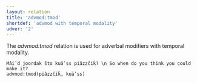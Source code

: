 ```yaml
---
layout: relation
title: 'advmod:tmod'
shortdef: 'advmod with temporal modality'
udver: '2'
---
```


The _advmod:tmod_ relation is used for adverbal modifiers with temporal modality.

~~~ sdparse
Mâiʹd joordak što kuäʹss piâzzčiǩ? \n So when do you think you could make it?
advmod:tmod(piâzzčiǩ, kuäʹss)

~~~

<!-- Interlanguage links updated Po 6. listopadu 2023, 21:42:25 CET -->
